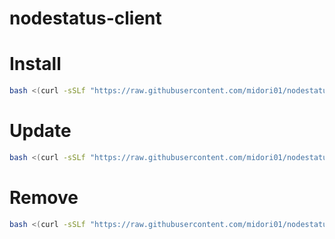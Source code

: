 # nodestatus-client

# Install

```bash
bash <(curl -sSLf "https://raw.githubusercontent.com/midori01/nodestatus/master/install.sh") --dsn wss://USERNAME:PASSWORD@EXAMPLE.COM
```

# Update
```bash
bash <(curl -sSLf "https://raw.githubusercontent.com/midori01/nodestatus/master/install.sh") update
```

# Remove
```bash
bash <(curl -sSLf "https://raw.githubusercontent.com/midori01/nodestatus/master/install.sh") uninstall
```
